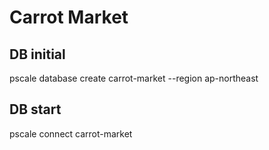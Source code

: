 # Carrot Market

## DB initial

pscale database create carrot-market --region ap-northeast

## DB start

pscale connect carrot-market
